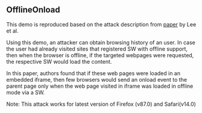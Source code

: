 <h2>OfflineOnload</h2>

This demo is reproduced based on the attack description from <a href='https://dl.acm.org/doi/10.1145/3243734.3243867'>paper</a> by Lee et al.

Using this demo, an attacker can obtain browsing history of an user. In case the user had already visited sites that registered SW with offline support, then when the browser is offline, 
if the targeted webpages were requested, the respective SW would load the content. 

In this paper, authors found that if these web pages were loaded in an embedded iframe, 
then few browsers would send an onload event to the parent page only when the web page visited in iframe was loaded in offline mode via a SW.

Note: This attack works for latest version of Firefox (v87.0) and Safari(v14.0)
